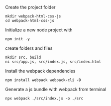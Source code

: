 Create the project folder
```console
mkdir webpack-html-css-js
cd webpack-html-css-js
```
Initialize a new node project with
```console
npm init -y
```
create folders and files
```console
mkdir src, build
ni src/app.js, src/index.js, src/index.html
```

Install the webpack dependencies
```console
npm install webpack webpack-cli -D
```

Generate a js bundle with webpack from terminal
```console
npx webpack ./src/index.js -o ./src
```